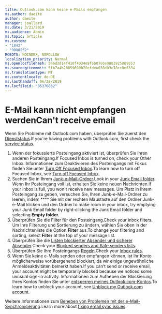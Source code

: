 ```yaml
---
title: Outlook.com kann keine e-Mails empfangen
ms.author: daeite
author: daeite
manager: joallard
ms.date: 3/21/2019
ms.audience: Admin
ms.topic: article
ms.custom:
- "1842"
- "9000252"
ROBOTS: NOINDEX, NOFOLLOW
localization_priority: Normal
ms.openlocfilehash: 5a6d2d14f410f4934e9f6b0766a0883925009653
ms.sourcegitcommit: 5fb7a4b28859690020efdea630d03e70cc0e6334
ms.translationtype: MT
ms.contentlocale: de-DE
ms.lasthandoff: 06/28/2019
ms.locfileid: "35376832"
---
```

# <a name="cant-receive-email"></a><span data-ttu-id="da841-102">E-Mail kann nicht empfangen werden</span><span class="sxs-lookup"><span data-stu-id="da841-102">Can't receive email</span></span>

<span data-ttu-id="da841-103">Wenn Sie Probleme mit Outlook.com haben, überprüfen Sie zuerst den [Dienststatus](https://go.microsoft.com/fwlink/p/?linkid=837482).</span><span class="sxs-lookup"><span data-stu-id="da841-103">If you're having problems with Outlook.com, first check the [service status](https://go.microsoft.com/fwlink/p/?linkid=837482).</span></span>

1. <span data-ttu-id="da841-104">Wenn der fokussierte Posteingang aktiviert ist, überprüfen Sie Ihren anderen Posteingang.</span><span class="sxs-lookup"><span data-stu-id="da841-104">If Focused Inbox is turned on, check your Other Inbox.</span></span> <span data-ttu-id="da841-105">Informationen zum Deaktivieren des Posteingangs mit Fokus finden Sie unter [Turn Off Focused Inbox](https://support.office.com/article/f714d94d-9e63-4217-9ccb-6cb2986aa1b2).</span><span class="sxs-lookup"><span data-stu-id="da841-105">To learn how to turn off Focused Inbox, see [Turn off Focused Inbox](https://support.office.com/article/f714d94d-9e63-4217-9ccb-6cb2986aa1b2).</span></span>
1. <span data-ttu-id="da841-106">Suchen Sie in Ihrem [Junk-e-Mail-Ordner](https://outlook.live.com/mail/junkemail).</span><span class="sxs-lookup"><span data-stu-id="da841-106">Look in your [Junk Email folder](https://outlook.live.com/mail/junkemail).</span></span> <span data-ttu-id="da841-107">Wenn Ihr Posteingang voll ist, erhalten Sie keine neuen Nachrichten.</span><span class="sxs-lookup"><span data-stu-id="da841-107">If your inbox is full, you won't receive new messages.</span></span> <span data-ttu-id="da841-108">Um Platz in Ihrem Posteingang zu geben, versuchen Sie, Ihren Junk-e-Mail-Ordner zu leeren, indem \*\*\*\* Sie mit der rechten Maustaste auf den Ordner Junk-e-Mail klicken und den Ordner</span><span class="sxs-lookup"><span data-stu-id="da841-108">To make room in your inbox, try emptying your Junk Email folder by right-clicking the Junk Email folder and selecting **Empty folder**.</span></span>
1. <span data-ttu-id="da841-109">Überprüfen Sie die Filter für den Posteingang.</span><span class="sxs-lookup"><span data-stu-id="da841-109">Check your inbox filters.</span></span> <span data-ttu-id="da841-110">Um Ihre Filterung und Sortierung zu ändern, wählen Sie oben in der Nachrichtenliste die Option **Filter** aus.</span><span class="sxs-lookup"><span data-stu-id="da841-110">To change your filtering and sorting, select **Filter** at the top of your message list.</span></span>
1. <span data-ttu-id="da841-111">Überprüfen Sie die [Listen blockierter Absender und sicherer Absender](https://outlook.live.com/mail/options/mail/junkEmail).</span><span class="sxs-lookup"><span data-stu-id="da841-111">Check your [Blocked senders and Safe senders lists](https://outlook.live.com/mail/options/mail/junkEmail).</span></span>
1. <span data-ttu-id="da841-112">Überprüfen Sie Ihre Posteingangs [Regeln](https://outlook.live.com/mail/options/mail/rules).</span><span class="sxs-lookup"><span data-stu-id="da841-112">Check your [Inbox rules](https://outlook.live.com/mail/options/mail/rules).</span></span>
1. <span data-ttu-id="da841-113">Wenn Sie keine e-Mails senden oder empfangen können, ist Ihr Konto möglicherweise vorübergehend blockiert, da wir einige ungewöhnliche Anmeldeaktivitäten bemerkt haben.</span><span class="sxs-lookup"><span data-stu-id="da841-113">If you can't send or receive email, your account might be temporarily blocked because we noticed some unusual sign-in activity.</span></span> <span data-ttu-id="da841-114">Informationen zum Aufheben der Blockierung Ihres Kontos finden Sie unter [entsperren meines Outlook.com-Kontos](https://support.office.com/article/f4ad2701-d166-4d8b-8a6a-9af2a1f8a4c4).</span><span class="sxs-lookup"><span data-stu-id="da841-114">To learn how to unblock your account, see [Unblock my Outlook.com account](https://support.office.com/article/f4ad2701-d166-4d8b-8a6a-9af2a1f8a4c4).</span></span>

<span data-ttu-id="da841-115">Weitere Informationen zum [Beheben von Problemen mit der e-Mail-Synchronisierung](https://support.office.com/article/d39e3341-8d79-4bf1-b3c7-ded602233642).</span><span class="sxs-lookup"><span data-stu-id="da841-115">Learn more about [fixing email sync issues](https://support.office.com/article/d39e3341-8d79-4bf1-b3c7-ded602233642).</span></span>